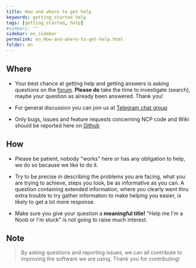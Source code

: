 ```yaml
---
title: How and where to get help
keywords: getting_started help
tags: [getting_started, help]
#summary: ""
sidebar: en_sidebar
permalink: en_How-and-where-to-get-help.html
folder: en
---
```


## Where

* Your best chance at getting help and getting answers is asking questions on the [forum](https://help.nextcloud.com/c/support/appliances-docker-snappy-vm). **Please do** take the time to investigate (search), maybe your question as already been answered. Thank you!

* For general discussion you can join us at [Telegram chat group](https://t.me/NextCloudPi)

* Only bugs, issues and feature requests concerning NCP code and Wiki should be reported here on [Github](https://github.com/nextcloud/nextcloudpi/issues)

## How

* Please be patient, nobody "works" here or has any obligation to help, we do so because we like to do it.

* Try to be precise in describing the problems you are facing, what you are trying to achieve, steps you took, be as informative as you can. A question containing extended information, where you clearly went thru extra trouble to try gather information to make helping you easier, is likely to get a lot more response.

* Make sure you give your question a **meaningful title!** "Help me I'm a Noob or I'm stuck" is not going to raise much interest.

## Note
> By asking questions and reporting issues, we can all contribute to improving the software we are using. Thank you for contributing!
